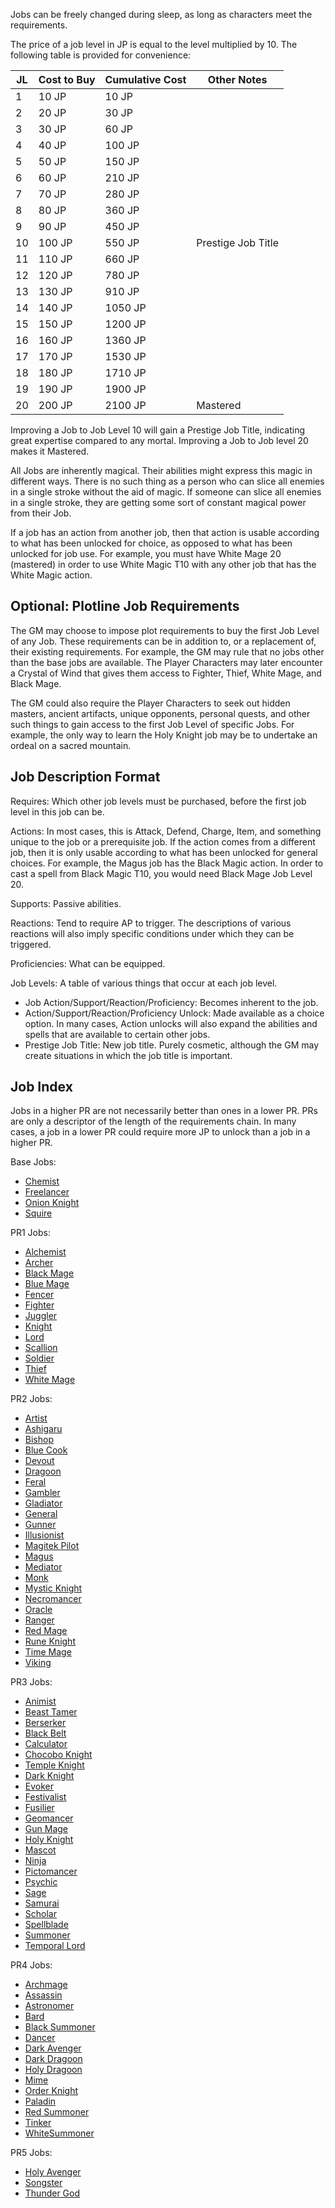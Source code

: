 Jobs can be freely changed during sleep, as long as characters meet the requirements.

The price of a job level in JP is equal to the level multiplied by 10. The following table is provided for convenience:

| JL | Cost to Buy | Cumulative Cost | Other Notes |
| --- | --- | --- | --- |
| 1 | 10 JP | 10 JP
| 2 | 20 JP | 30 JP
| 3 | 30 JP | 60 JP
| 4 | 40 JP | 100 JP
| 5 | 50 JP | 150 JP
| 6 | 60 JP | 210 JP
| 7 | 70 JP | 280 JP
| 8 | 80 JP | 360 JP
| 9 | 90 JP | 450 JP
| 10 | 100 JP | 550 JP | Prestige Job Title
| 11 | 110 JP | 660 JP
| 12 | 120 JP | 780 JP
| 13 | 130 JP | 910 JP
| 14 | 140 JP | 1050 JP
| 15 | 150 JP | 1200 JP
| 16 | 160 JP | 1360 JP
| 17 | 170 JP | 1530 JP
| 18 | 180 JP | 1710 JP
| 19 | 190 JP | 1900 JP
| 20 | 200 JP | 2100 JP | Mastered

Improving a Job to Job Level 10 will gain a Prestige Job Title, indicating great expertise compared to any mortal. Improving a Job to Job level 20 makes it Mastered.

All Jobs are inherently magical. Their abilities might express this magic in different ways. There is no such thing as a person who can slice all enemies in a single stroke without the aid of magic. If someone can slice all enemies in a single stroke, they are getting some sort of constant magical power from their Job.

If a job has an action from another job, then that action is usable according to what has been unlocked for choice, as opposed to what has been unlocked for job use. For example, you must have White Mage 20 (mastered) in order to use White Magic T10 with any other job that has the White Magic action.

## Optional: Plotline Job Requirements

The GM may choose to impose plot requirements to buy the first Job Level of any Job. These requirements can be in addition to, or a replacement of, their existing requirements. For example, the GM may rule that no jobs other than the base jobs are available. The Player Characters may later encounter a Crystal of Wind that gives them access to Fighter, Thief, White Mage, and Black Mage.

The GM could also require the Player Characters to seek out hidden masters, ancient artifacts, unique opponents, personal quests, and other such things to gain access to the first Job Level of specific Jobs. For example, the only way to learn the Holy Knight job may be to undertake an ordeal on a sacred mountain.

## Job Description Format

Requires: Which other job levels must be purchased, before the first job level in this job can be.

Actions: In most cases, this is Attack, Defend, Charge, Item, and something unique to the job or a prerequisite job. If the action comes from a different job, then it is only usable according to what has been unlocked for general choices. For example, the Magus job has the Black Magic action. In order to cast a spell from Black Magic T10, you would need Black Mage Job Level 20.

Supports: Passive abilities.

Reactions: Tend to require AP to trigger. The descriptions of various reactions will also imply specific conditions under which they can be triggered.

Proficiencies: What can be equipped.

Job Levels: A table of various things that occur at each job level.

- Job Action/Support/Reaction/Proficiency: Becomes inherent to the job.
- Action/Support/Reaction/Proficiency Unlock: Made available as a choice option. In many cases, Action unlocks will also expand the abilities and spells that are available to certain other jobs.
- Prestige Job Title: New job title. Purely cosmetic, although the GM may create situations in which the job title is important.

## Job Index

Jobs in a higher PR are not necessarily better than ones in a lower PR. PRs are only a descriptor of the length of the requirements chain. In many cases, a job in a lower PR could require more JP to unlock than a job in a higher PR.

Base Jobs:

- [Chemist](/Jobs/Chemist.md)
- [Freelancer](/Jobs/Freelancer.md)
- [Onion Knight](/Jobs/OnionKnight.md)
- [Squire](/Jobs/Squire.md)

PR1 Jobs:

- [Alchemist](/Jobs/Alchemist.md)
- [Archer](/Jobs/Archer.md)
- [Black Mage](/Jobs/BlackMage.md)
- [Blue Mage](/Jobs/BlueMage.md)
- [Fencer](/Jobs/Fencer.md)
- [Fighter](/Jobs/Fighter.md)
- [Juggler](/Jobs/Juggler.md)
- [Knight](/Jobs/Knight.md)
- [Lord](/Jobs/Lord.md)
- [Scallion](/Jobs/Scallion.md)
- [Soldier](/Jobs/Soldier.md)
- [Thief](/Jobs/Thief.md)
- [White Mage](/Jobs/WhiteMage.md)

PR2 Jobs:

- [Artist](/Jobs/Artist.md)
- [Ashigaru](/Jobs/Ashigaru.md)
- [Bishop](/Jobs/Bishop.md)
- [Blue Cook](/Jobs/BlueCook.md)
- [Devout](/Jobs/Devout.md)
- [Dragoon](/Jobs/Dragoon.md)
- [Feral](/Jobs/Feral.md)
- [Gambler](/Jobs/Gambler.md)
- [Gladiator](/Jobs/Gladiator.md)
- [General](/Jobs/General.md)
- [Gunner](/Jobs/Gunner.md)
- [Illusionist](/Jobs/Illusionist.md)
- [Magitek Pilot](/Jobs/MagitekPilot.md)
- [Magus](/Jobs/Magus.md)
- [Mediator](/Jobs/Mediator.md)
- [Monk](/Jobs/Monk.md)
- [Mystic Knight](/Jobs/MysticKnight.md)
- [Necromancer](/Jobs/Necromancer.md)
- [Oracle](/Jobs/Oracle.md)
- [Ranger](/Jobs/Ranger.md)
- [Red Mage](/Jobs/RedMage.md)
- [Rune Knight](/Jobs/RuneKnight.md)
- [Time Mage](/Jobs/TimeMage.md)
- [Viking](/Jobs/Viking.md)

PR3 Jobs:

- [Animist](/Jobs/Animist.md)
- [Beast Tamer](/Jobs/BeastTamer.md)
- [Berserker](/Jobs/Berserker.md)
- [Black Belt](/Jobs/BlackBelt.md)
- [Calculator](/Jobs/Calculator.md)
- [Chocobo Knight](/Jobs/ChocoboKnight.md)
- [Temple Knight](/Jobs/TempleKnight.md)
- [Dark Knight](/Jobs/DarkKnight.md)
- [Evoker](/Jobs/Evoker.md)
- [Festivalist](/Jobs/Festivalist.md)
- [Fusilier](/Jobs/Fusilier.md)
- [Geomancer](/Jobs/Geomancer.md)
- [Gun Mage](/Jobs/GunMage.md)
- [Holy Knight](/Jobs/HolyKnight.md)
- [Mascot](/Jobs/Mascot.md)
- [Ninja](/Jobs/Ninja.md)
- [Pictomancer](/Jobs/Pictomancer.md)
- [Psychic](/Jobs/Psychic.md)
- [Sage](/Jobs/Sage.md)
- [Samurai](/Jobs/Samurai.md)
- [Scholar](/Jobs/Scholar.md)
- [Spellblade](/Jobs/Spellblade.md)
- [Summoner](/Jobs/Summoner.md)
- [Temporal Lord](/Jobs/TemporalLord.md)

PR4 Jobs:

- [Archmage](/Jobs/Archmage.md)
- [Assassin](/Jobs/Assassin.md)
- [Astronomer](/Jobs/Astronomer.md)
- [Bard](/Jobs/Bard.md)
- [Black Summoner](/Jobs/BlackSummoner.md)
- [Dancer](/Jobs/Dancer.md)
- [Dark Avenger](/Jobs/DarkAvenger.md)
- [Dark Dragoon](/Jobs/DarkDragoon.md)
- [Holy Dragoon](/Jobs/HolyDragoon.md)
- [Mime](/Jobs/Mime.md)
- [Order Knight](/Jobs/OrderKnight.md)
- [Paladin](/Jobs/Paladin.md)
- [Red Summoner](/Jobs/RedSummoner.md)
- [Tinker](/Jobs/Tinker.md)
- [WhiteSummoner](/Jobs/WhiteSummoner.md)

PR5 Jobs:

- [Holy Avenger](/Jobs/HolyAvenger.md)
- [Songster](/Jobs/Songster.md)
- [Thunder God](/Jobs/ThunderGod.md)

